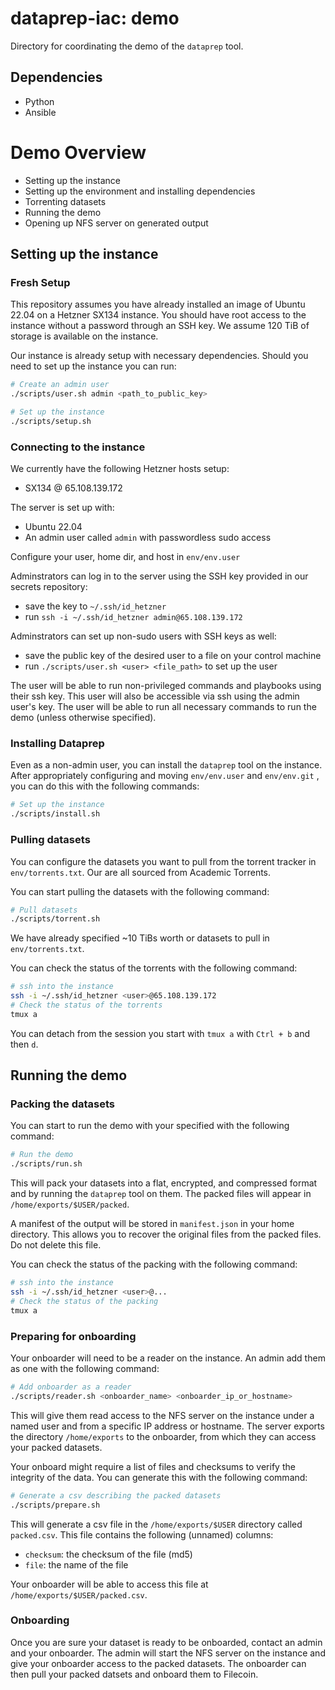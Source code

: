 # dataprep-iac: demo

Directory for coordinating the demo of the `dataprep` tool.

## Dependencies
- Python
- Ansible

# Demo Overview
- Setting up the instance
- Setting up the environment and installing dependencies
- Torrenting datasets
- Running the demo
- Opening up NFS server on generated output

## Setting up the instance

### Fresh Setup
This repository assumes you have already installed an image of Ubuntu 22.04 on a Hetzner SX134 instance.
You should have root access to the instance without a password through an SSH key.
We assume 120 TiB of storage is available on the instance.

Our instance is already setup with necessary dependencies.
Should you need to set up the instance you can run:

```bash
# Create an admin user
./scripts/user.sh admin <path_to_public_key>
```
```bash
# Set up the instance
./scripts/setup.sh
```

### Connecting to the instance
We currently have the following Hetzner hosts setup:
- SX134 @ 65.108.139.172

The server is set up with:
- Ubuntu 22.04
- An admin user called `admin` with passwordless sudo access

Configure your user, home dir, and host in `env/env.user`

Adminstrators can log in to the server using the SSH key provided in our secrets repository:
- save the key to `~/.ssh/id_hetzner`
- run `ssh -i ~/.ssh/id_hetzner admin@65.108.139.172`

Adminstrators can set up non-sudo users with SSH keys as well:
- save the public key of the desired user to a file on your control machine
- run `./scripts/user.sh <user> <file_path>` to set up the user

The user will be able to run non-privileged commands and playbooks using their ssh key. This user will also be accessible via ssh using the admin user's key.
The user will be able to run all necessary commands to run the demo (unless otherwise specified).

### Installing Dataprep 
Even as a non-admin user, you can install the `dataprep` tool on the instance.
After appropriately configuring and moving `env/env.user` and `env/env.git` , you can do this with the following commands:
```bash
# Set up the instance
./scripts/install.sh
```

### Pulling datasets
You can configure the datasets you want to pull from the torrent tracker in `env/torrents.txt`.
Our are all sourced from Academic Torrents.

You can start pulling the datasets with the following command:
```bash
# Pull datasets
./scripts/torrent.sh
```

We have already specified ~10 TiBs worth or datasets to pull in `env/torrents.txt`.

You can check the status of the torrents with the following command:
```bash
# ssh into the instance
ssh -i ~/.ssh/id_hetzner <user>@65.108.139.172
# Check the status of the torrents
tmux a
```
You can detach from the session you start with `tmux a` with `Ctrl + b` and then `d`.

## Running the demo

### Packing the datasets

You can start to run the demo with your specified with the following command:
```bash
# Run the demo
./scripts/run.sh
```

This will pack your datasets into a flat, encrypted, and compressed format and by running the `dataprep` tool on them.
The packed files will appear in `/home/exports/$USER/packed`.

A manifest of the output will be stored in `manifest.json` in your home directory.
This allows you to recover the original files from the packed files. Do not delete this file.

You can check the status of the packing with the following command:
```bash
# ssh into the instance
ssh -i ~/.ssh/id_hetzner <user>@...
# Check the status of the packing
tmux a
```

### Preparing for onboarding

Your onboarder will need to be a reader on the instance.
An admin add them as one with the following command:

```bash
# Add onboarder as a reader
./scripts/reader.sh <onboarder_name> <onboarder_ip_or_hostname>
```

This will give them read access to the NFS server on the instance under a named user and from a specific IP address or hostname.
The server exports the directory `/home/exports` to the onboarder, from which they can access your packed datasets.

Your onboard might require a list of files and checksums to verify the integrity of the data.
You can generate this with the following command:
```bash
# Generate a csv describing the packed datasets
./scripts/prepare.sh
```

This will generate a csv file in the `/home/exports/$USER` directory called `packed.csv`.
This file contains the following (unnamed) columns:
- `checksum`: the checksum of the file (md5)
- `file`: the name of the file

Your onboarder will be able to access this file at `/home/exports/$USER/packed.csv`.

### Onboarding

Once you are sure your dataset is ready to be onboarded, contact an admin and your onboarder.
The admin will start the NFS server on the instance and give your onboarder access to the packed datasets.
The onboarder can then pull your packed datsets and onboard them to Filecoin.
